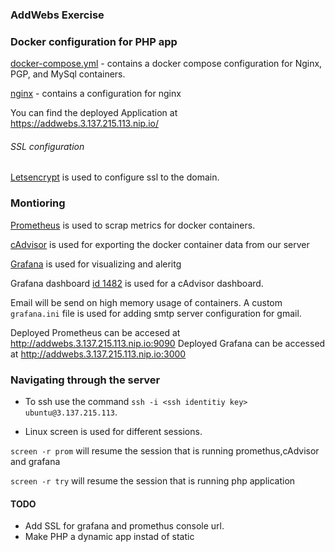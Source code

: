 ### AddWebs Exercise

### Docker configuration for PHP app

[docker-compose.yml](/docker-compose.yml) - contains a docker compose configuration for Nginx, PGP, and MySql containers.

[nginx](/nginx) - contains a configuration for nginx

You can find the deployed Application at https://addwebs.3.137.215.113.nip.io/

###### SSL configuration

[Letsencrypt](https://letsencrypt.org/)  is used to configure ssl to the domain. 



### Montioring

[Prometheus](https://prometheus.io/) is used to scrap metrics for docker containers. 

[cAdvisor](https://digital.ai/technology/cadvisor) is used for exporting the docker container data from our server

[Grafana](https://grafana.com/) is used for visualizing and aleritg 

Grafana dashboard [id 1482](https://grafana.com/grafana/dashboards/14282) is used for a cAdvisor dashboard.

Email will be send on high memory usage of containers. A custom `grafana.ini` file is used for adding smtp server configuration for gmail.


Deployed Prometheus can be accesed at http://addwebs.3.137.215.113.nip.io:9090
Deployed Grafana can be accessed at http://addwebs.3.137.215.113.nip.io:3000


### Navigating through the server

* To ssh use the command `ssh -i <ssh identitiy key> ubuntu@3.137.215.113`. 

* Linux screen is used for different sessions.

`screen -r prom` will resume the session that is running promethus,cAdvisor and grafana

`screen -r try` will resume the session that is running php application 

#### TODO
* Add SSL for grafana and promethus console url. 
* Make PHP a dynamic app instad of static 
